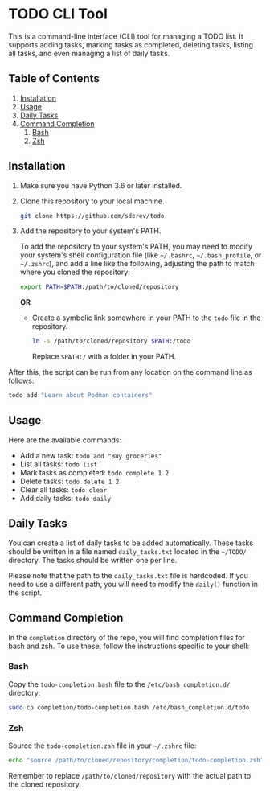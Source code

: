# TODO CLI Tool

This is a command-line interface (CLI) tool for managing a TODO list. It supports adding tasks, marking tasks as completed, deleting tasks, listing all tasks, and even managing a list of daily tasks.

<!-- TOC -->
## Table of Contents

1. [Installation](#installation)
1. [Usage](#usage)
1. [Daily Tasks](#daily-tasks)
1. [Command Completion](#command-completion)
    1. [Bash](#bash)
    1. [Zsh](#zsh)
<!-- /TOC -->

## Installation

1. Make sure you have Python 3.6 or later installed.
2. Clone this repository to your local machine.

    ```sh
    git clone https://github.com/sderev/todo
    ```

3. Add the repository to your system's PATH.

    To add the repository to your system's PATH, you may need to modify your system's shell configuration file (like `~/.bashrc`, `~/.bash_profile`, or `~/.zshrc`), and add a line like the following, adjusting the path to match where you cloned the repository:

    ```bash
    export PATH=$PATH:/path/to/cloned/repository
    ```

    **OR**

    * Create a symbolic link somewhere in your PATH to the `todo` file in the repository.

        ```bash
        ln -s /path/to/cloned/repository $PATH:/todo
        ```

        Replace `$PATH:/` with a folder in your PATH.

After this, the script can be run from any location on the command line as follows:

```bash
todo add "Learn about Podman containers"
```

## Usage

Here are the available commands:

* Add a new task: `todo add "Buy groceries"`
* List all tasks: `todo list`
* Mark tasks as completed: `todo complete 1 2`
* Delete tasks: `todo delete 1 2`
* Clear all tasks: `todo clear`
* Add daily tasks: `todo daily`

## Daily Tasks

You can create a list of daily tasks to be added automatically. These tasks should be written in a file named `daily_tasks.txt` located in the `~/TODO/` directory. The tasks should be written one per line.

Please note that the path to the `daily_tasks.txt` file is hardcoded. If you need to use a different path, you will need to modify the `daily()` function in the script.

## Command Completion

In the `completion` directory of the repo, you will find completion files for bash and zsh. To use these, follow the instructions specific to your shell:

### Bash

Copy the `todo-completion.bash` file to the `/etc/bash_completion.d/` directory:

```bash
sudo cp completion/todo-completion.bash /etc/bash_completion.d/todo
```

### Zsh

Source the `todo-completion.zsh` file in your `~/.zshrc` file:

```bash
echo "source /path/to/cloned/repository/completion/todo-completion.zsh" >> ~/.zshrc
```

Remember to replace `/path/to/cloned/repository` with the actual path to the cloned repository.

